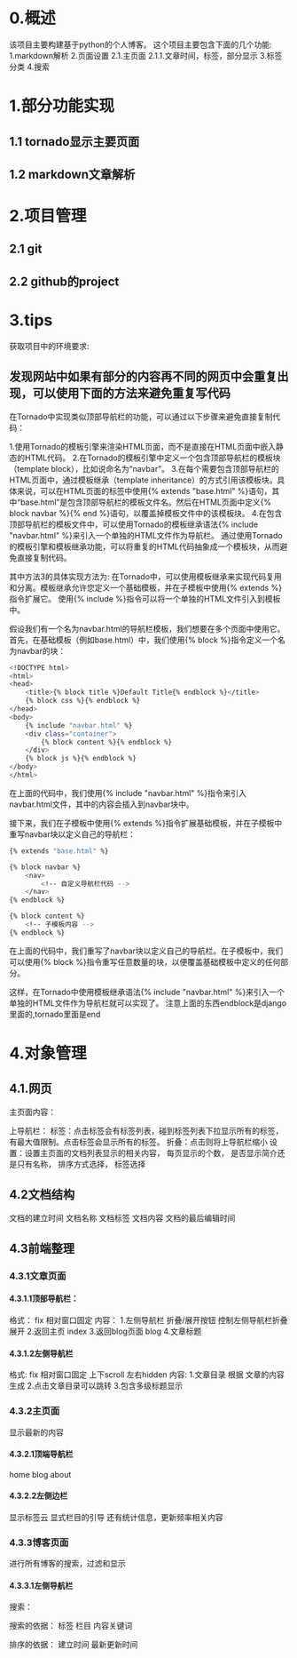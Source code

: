 # 0.概述
该项目主要构建基于python的个人博客。
这个项目主要包含下面的几个功能:
1.markdown解析
2.页面设置
2.1.主页面
2.1.1.文章时间，标签，部分显示
3.标签分类
4.搜索

# 1.部分功能实现
## 1.1 tornado显示主要页面

## 1.2 markdown文章解析

# 2.项目管理
## 2.1 git

## 2.2 github的project

# 3.tips
获取项目中的环境要求:

## 发现网站中如果有部分的内容再不同的网页中会重复出现，可以使用下面的方法来避免重复写代码
在Tornado中实现类似顶部导航栏的功能，可以通过以下步骤来避免直接复制代码：

1.使用Tornado的模板引擎来渲染HTML页面，而不是直接在HTML页面中嵌入静态的HTML代码。
2.在Tornado的模板引擎中定义一个包含顶部导航栏的模板块（template block），比如说命名为“navbar”。
3.在每个需要包含顶部导航栏的HTML页面中，通过模板继承（template inheritance）的方式引用该模板块。具体来说，可以在HTML页面的<head>标签中使用{% extends "base.html" %}语句，其中“base.html”是包含顶部导航栏的模板文件名。然后在HTML页面中定义{% block navbar %}{% end %}语句，以覆盖掉模板文件中的该模板块。
4.在包含顶部导航栏的模板文件中，可以使用Tornado的模板继承语法{% include "navbar.html" %}来引入一个单独的HTML文件作为导航栏。
通过使用Tornado的模板引擎和模板继承功能，可以将重复的HTML代码抽象成一个模板块，从而避免直接复制代码。

其中方法3的具体实现方法为:
在Tornado中，可以使用模板继承来实现代码复用和分离。模板继承允许您定义一个基础模板，并在子模板中使用{% extends %}指令扩展它。
使用{% include %}指令可以将一个单独的HTML文件引入到模板中。

假设我们有一个名为navbar.html的导航栏模板，我们想要在多个页面中使用它。
首先，在基础模板（例如base.html）中，我们使用{% block %}指令定义一个名为navbar的块：

```bash
<!DOCTYPE html>
<html>
<head>
    <title>{% block title %}Default Title{% endblock %}</title>
    {% block css %}{% endblock %}
</head>
<body>
    {% include "navbar.html" %}
    <div class="container">
        {% block content %}{% endblock %}
    </div>
    {% block js %}{% endblock %}
</body>
</html>
```
在上面的代码中，我们使用{% include "navbar.html" %}指令来引入navbar.html文件，其中的内容会插入到navbar块中。

接下来，我们在子模板中使用{% extends %}指令扩展基础模板，并在子模板中重写navbar块以定义自己的导航栏：

```bash
{% extends "base.html" %}

{% block navbar %}
    <nav>
        <!-- 自定义导航栏代码 -->
    </nav>
{% endblock %}

{% block content %}
    <!-- 子模板内容 -->
{% endblock %}
```
在上面的代码中，我们重写了navbar块以定义自己的导航栏。在子模板中，我们可以使用{% block %}指令重写任意数量的块，以便覆盖基础模板中定义的任何部分。

这样，在Tornado中使用模板继承语法{% include "navbar.html" %}来引入一个单独的HTML文件作为导航栏就可以实现了。
注意上面的东西endblock是django里面的,tornado里面是end

# 4.对象管理

## 4.1.网页
主页面内容：

上导航栏：
标签：点击标签会有标签列表，碰到标签列表下拉显示所有的标签，有最大值限制。点击标签会显示所有的标签。
折叠：点击则将上导航栏缩小
设置：设置主页面的文档列表显示的相关内容，
每页显示的个数，
是否显示简介还是只有名称，
排序方式选择，
标签选择

## 4.2文档结构
文档的建立时间
文档名称
文档标签
文档内容
文档的最后编辑时间

## 4.3前端整理

### 4.3.1文章页面
#### 4.3.1.1顶部导航栏：
格式：
fix 相对窗口固定
内容：
1.左侧导航栏 折叠/展开按钮
控制左侧导航栏折叠展开
2.返回主页 index
3.返回blog页面 blog
4.文章标题

#### 4.3.1.2左侧导航栏
格式:
fix 相对窗口固定
上下scroll 左右hidden
内容:
1.文章目录
根据 文章的内容生成
2.点击文章目录可以跳转
3.包含多级标题显示

### 4.3.2主页面
显示最新的内容


#### 4.3.2.1顶端导航栏
home
blog
about

#### 4.3.2.2左侧边栏
显示标签云
显式栏目的引导
还有统计信息，更新频率相关内容


### 4.3.3博客页面
进行所有博客的搜索，过滤和显示

#### 4.3.3.1左侧导航栏
搜索：

搜索的依据：
标签
栏目
内容关键词

排序的依据：
建立时间
最新更新时间

